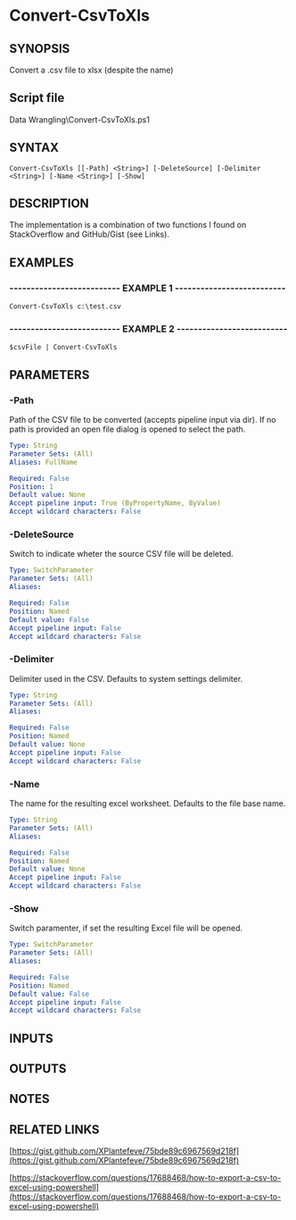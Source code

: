 # Convert-CsvToXls

## SYNOPSIS
Convert a .csv file to xlsx (despite the name)

## Script file
Data Wrangling\Convert-CsvToXls.ps1

## SYNTAX

```
Convert-CsvToXls [[-Path] <String>] [-DeleteSource] [-Delimiter <String>] [-Name <String>] [-Show]
```

## DESCRIPTION
The implementation is a combination of two functions I found on StackOverflow and GitHub/Gist (see Links).

## EXAMPLES

### -------------------------- EXAMPLE 1 --------------------------
```
Convert-CsvToXls c:\test.csv
```
### -------------------------- EXAMPLE 2 --------------------------
```
$csvFile | Convert-CsvToXls
```
## PARAMETERS

### -Path
Path of the CSV file to be converted (accepts pipeline input via dir).
If no path is provided an open file dialog is opened to select the path.

```yaml
Type: String
Parameter Sets: (All)
Aliases: FullName

Required: False
Position: 1
Default value: None
Accept pipeline input: True (ByPropertyName, ByValue)
Accept wildcard characters: False
```

### -DeleteSource
Switch to indicate wheter the source CSV file will be deleted.

```yaml
Type: SwitchParameter
Parameter Sets: (All)
Aliases: 

Required: False
Position: Named
Default value: False
Accept pipeline input: False
Accept wildcard characters: False
```

### -Delimiter
Delimiter used in the CSV.
Defaults to system settings delimiter.

```yaml
Type: String
Parameter Sets: (All)
Aliases: 

Required: False
Position: Named
Default value: None
Accept pipeline input: False
Accept wildcard characters: False
```

### -Name
The name for the resulting excel worksheet.
Defaults to the file base name.

```yaml
Type: String
Parameter Sets: (All)
Aliases: 

Required: False
Position: Named
Default value: None
Accept pipeline input: False
Accept wildcard characters: False
```

### -Show
Switch paramenter, if set the resulting Excel file will be opened.

```yaml
Type: SwitchParameter
Parameter Sets: (All)
Aliases: 

Required: False
Position: Named
Default value: False
Accept pipeline input: False
Accept wildcard characters: False
```

## INPUTS

## OUTPUTS

## NOTES

## RELATED LINKS

[https://gist.github.com/XPlantefeve/75bde89c6967569d218f](https://gist.github.com/XPlantefeve/75bde89c6967569d218f)

[https://stackoverflow.com/questions/17688468/how-to-export-a-csv-to-excel-using-powershell](https://stackoverflow.com/questions/17688468/how-to-export-a-csv-to-excel-using-powershell)







